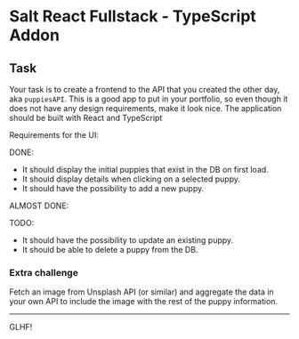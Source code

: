 # Salt React Fullstack - TypeScript Addon

## Task
Your task is to create a frontend to the API that you created the other day, aka `puppiesAPI`.
This is a good app to put in your portfolio, so even though it does not have any design requirements, make it look nice. The application should be built with React and TypeScript

Requirements for the UI:

DONE:
- It should display the initial puppies that exist in the DB on first load.
- It should display details when clicking on a selected puppy.
- It should have the possibility to add a new puppy.

ALMOST DONE:

TODO:
- It should have the possibility to update an existing puppy.
- It should be able to delete a puppy from the DB.

### Extra challenge
Fetch an image from Unsplash API (or similar) and aggregate the data in your own API to include the image with the rest of the puppy information.

---

GLHF!
